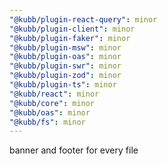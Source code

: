 ```yaml
---
"@kubb/plugin-react-query": minor
"@kubb/plugin-client": minor
"@kubb/plugin-faker": minor
"@kubb/plugin-msw": minor
"@kubb/plugin-oas": minor
"@kubb/plugin-swr": minor
"@kubb/plugin-zod": minor
"@kubb/plugin-ts": minor
"@kubb/react": minor
"@kubb/core": minor
"@kubb/oas": minor
"@kubb/fs": minor
---
```


banner and footer for every file
